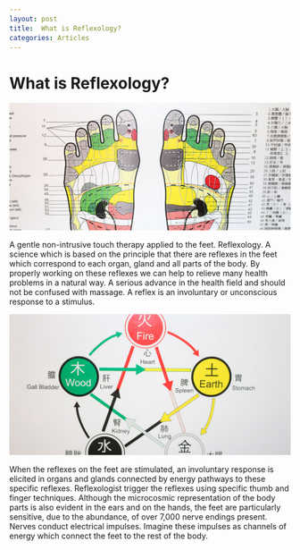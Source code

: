 ```yaml
---
layout: post
title:  What is Reflexology?
categories: Articles
---
```


<h1>What is Reflexology?</h1>
<img class="img-responsive" src="/img/feetchart.jpg">

<p> A gentle non-intrusive touch therapy applied to the feet. 
Reflexology. A science which is based on the principle that there are reflexes in the feet which correspond to each organ, gland and all parts of the body. By properly working on these reflexes we can help to relieve many health problems in a natural way. A serious advance in the health field and should not be confused with massage. A reflex is an involuntary or unconscious response to a stimulus. </p>
<img class="img-responsive" src="/img/star.jpg">
<p>
When the reflexes on the feet are stimulated, an involuntary response is elicited in organs and glands connected by energy pathways to these specific reflexes. Reflexologist trigger the reflexes using specific thumb and finger techniques. Although the microcosmic representation of the body parts is also evident in the ears and on the hands, the feet are particularly sensitive, due to the abundance, of over 7,000 nerve endings present. Nerves conduct electrical impulses. Imagine these impulses as channels of energy which connect the feet to the rest of the body. </p>


